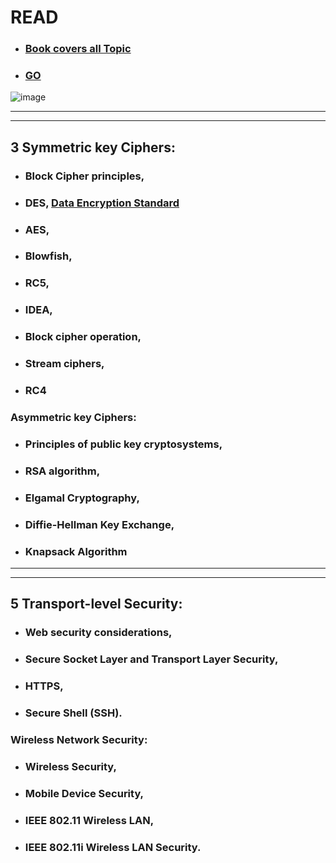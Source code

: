 # READ
- ### [Book covers all Topic](https://www.cse.iitk.ac.in/users/nitin/courses/WS2010-ref1.pdf)
- ### [GO](https://www.iare.ac.in/sites/default/files/lecture_notes/IARE_IS_LECTURE_NOTES_0.pdf)







![image](https://github.com/user-attachments/assets/24680a34-928f-46a5-8b8b-1e9ebd86087a)




---
---

## 3 Symmetric key Ciphers:
- ### Block Cipher principles,
- ### DES, [Data Encryption Standard](https://www.tutorialspoint.com/cryptography/data_encryption_standard.htm)
- ### AES, []()
- ### Blowfish, []()
- ### RC5, []()
- ### IDEA, []()
- ### Block cipher operation, []()
- ### Stream ciphers, []()
- ### RC4  []()


### Asymmetric key Ciphers:  []()
- ### Principles of public key cryptosystems, []()
- ### RSA algorithm, []()
- ### Elgamal Cryptography, []()
- ### Diffie-Hellman Key Exchange, []()
- ###  Knapsack Algorithm  []()

---
---

## 5 Transport-level Security:  
- ### Web security considerations,  
- ### Secure Socket Layer and Transport Layer Security,  
- ### HTTPS,  
- ### Secure Shell (SSH).

### Wireless Network Security:  
- ### Wireless Security,  
- ### Mobile Device Security, 
- ###  IEEE 802.11 Wireless LAN,  
- ### IEEE 802.11i Wireless LAN Security.






 
